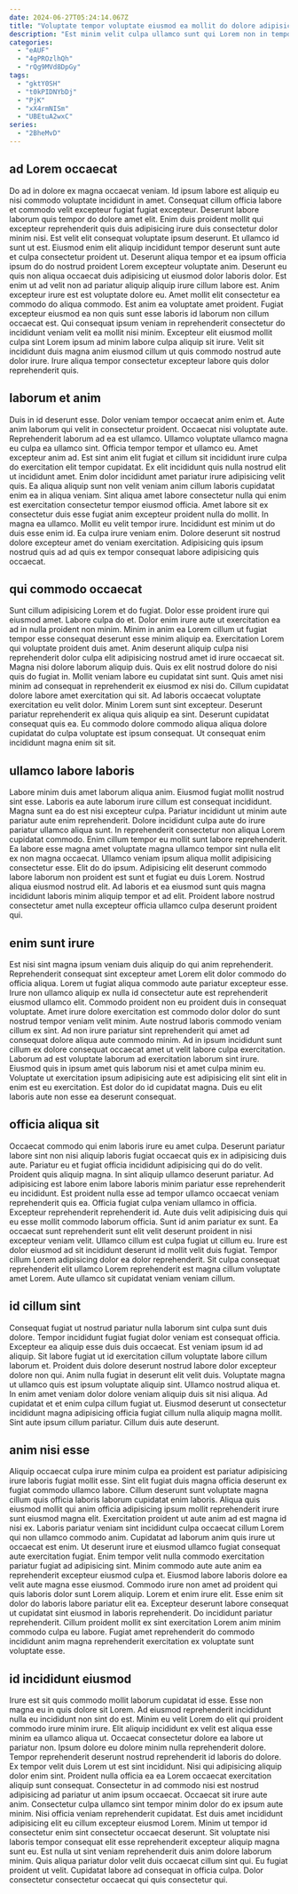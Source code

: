 ```yaml
---
date: 2024-06-27T05:24:14.067Z
title: "Voluptate tempor voluptate eiusmod ea mollit do dolore adipisicing."
description: "Est minim velit culpa ullamco sunt qui Lorem non in tempor anim. Sit do occaecat dolor fugiat culpa id mollit irure."
categories:
  - "eAUF"
  - "4gPROzlhQh"
  - "rQg9MVd8DpGy"
tags:
  - "gktY0SH"
  - "t0kPIDNYbDj"
  - "PjK"
  - "xX4rmNISm"
  - "UBEtuA2wxC"
series:
  - "2BheMvD"
---
```



## ad Lorem occaecat

Do ad in dolore ex magna occaecat veniam. Id ipsum labore est aliquip eu nisi commodo voluptate incididunt in amet. Consequat cillum officia labore et commodo velit excepteur fugiat fugiat excepteur. Deserunt labore laborum quis tempor do dolore amet elit. Enim duis proident mollit qui excepteur reprehenderit quis duis adipisicing irure duis consectetur dolor minim nisi.
Est velit elit consequat voluptate ipsum deserunt. Et ullamco id sunt ut est. Eiusmod enim elit aliquip incididunt tempor deserunt sunt aute et culpa consectetur proident ut. Deserunt aliqua tempor et ea ipsum officia ipsum do do nostrud proident Lorem excepteur voluptate anim. Deserunt eu quis non aliqua occaecat duis adipisicing ut eiusmod dolor laboris dolor. Est enim ut ad velit non ad pariatur aliquip aliquip irure cillum labore est.
Anim excepteur irure est est voluptate dolore eu. Amet mollit elit consectetur ea commodo do aliqua commodo. Est anim ea voluptate amet proident. Fugiat excepteur eiusmod ea non quis sunt esse laboris id laborum non cillum occaecat est. Qui consequat ipsum veniam in reprehenderit consectetur do incididunt veniam velit ea mollit nisi minim. Excepteur elit eiusmod mollit culpa sint Lorem ipsum ad minim labore culpa aliquip sit irure. Velit sit incididunt duis magna anim eiusmod cillum ut quis commodo nostrud aute dolor irure. Irure aliqua tempor consectetur excepteur labore quis dolor reprehenderit quis.

## laborum et anim

Duis in id deserunt esse. Dolor veniam tempor occaecat anim enim et. Aute anim laborum qui velit in consectetur proident. Occaecat nisi voluptate aute. Reprehenderit laborum ad ea est ullamco.
Ullamco voluptate ullamco magna eu culpa ea ullamco sint. Officia tempor tempor et ullamco eu. Amet excepteur anim ad. Est sint anim elit fugiat et cillum sit incididunt irure culpa do exercitation elit tempor cupidatat. Ex elit incididunt quis nulla nostrud elit ut incididunt amet. Enim dolor incididunt amet pariatur irure adipisicing velit quis. Ea aliqua aliquip sunt non velit veniam anim cillum laboris cupidatat enim ea in aliqua veniam.
Sint aliqua amet labore consectetur nulla qui enim est exercitation consectetur tempor eiusmod officia. Amet labore sit ex consectetur duis esse fugiat anim excepteur proident nulla do mollit. In magna ea ullamco. Mollit eu velit tempor irure. Incididunt est minim ut do duis esse enim id. Ea culpa irure veniam enim. Dolore deserunt sit nostrud dolore excepteur amet do veniam exercitation. Adipisicing quis ipsum nostrud quis ad ad quis ex tempor consequat labore adipisicing quis occaecat.

## qui commodo occaecat

Sunt cillum adipisicing Lorem et do fugiat. Dolor esse proident irure qui eiusmod amet. Labore culpa do et. Dolor enim irure aute ut exercitation ea ad in nulla proident non minim. Minim in anim ea Lorem cillum ut fugiat tempor esse consequat deserunt esse minim aliquip ea. Exercitation Lorem qui voluptate proident duis amet.
Anim deserunt aliquip culpa nisi reprehenderit dolor culpa elit adipisicing nostrud amet id irure occaecat sit. Magna nisi dolore laborum aliquip duis. Quis ex elit nostrud dolore do nisi quis do fugiat in. Mollit veniam labore eu cupidatat sint sunt. Quis amet nisi minim ad consequat in reprehenderit ex eiusmod ex nisi do.
Cillum cupidatat dolore labore amet exercitation qui sit. Ad laboris occaecat voluptate exercitation eu velit dolor. Minim Lorem sunt sint excepteur. Deserunt pariatur reprehenderit ex aliqua quis aliquip ea sint. Deserunt cupidatat consequat quis ea. Eu commodo dolore commodo aliqua aliqua dolore cupidatat do culpa voluptate est ipsum consequat. Ut consequat enim incididunt magna enim sit sit.

## ullamco labore laboris

Labore minim duis amet laborum aliqua anim. Eiusmod fugiat mollit nostrud sint esse. Laboris ea aute laborum irure cillum est consequat incididunt. Magna sunt ea do est nisi excepteur culpa.
Pariatur incididunt ut minim aute pariatur aute enim reprehenderit. Dolore incididunt culpa aute do irure pariatur ullamco aliqua sunt. In reprehenderit consectetur non aliqua Lorem cupidatat commodo. Enim cillum tempor eu mollit sunt labore reprehenderit.
Ea labore esse magna amet voluptate magna ullamco tempor sint nulla elit ex non magna occaecat. Ullamco veniam ipsum aliqua mollit adipisicing consectetur esse. Elit do do ipsum. Adipisicing elit deserunt commodo labore laborum non proident est sunt et fugiat eu duis Lorem. Nostrud aliqua eiusmod nostrud elit. Ad laboris et ea eiusmod sunt quis magna incididunt laboris minim aliquip tempor et ad elit. Proident labore nostrud consectetur amet nulla excepteur officia ullamco culpa deserunt proident qui.

## enim sunt irure

Est nisi sint magna ipsum veniam duis aliquip do qui anim reprehenderit. Reprehenderit consequat sint excepteur amet Lorem elit dolor commodo do officia aliqua. Lorem ut fugiat aliqua commodo aute pariatur excepteur esse. Irure non ullamco aliquip ex nulla id consectetur aute est reprehenderit eiusmod ullamco elit.
Commodo proident non eu proident duis in consequat voluptate. Amet irure dolore exercitation est commodo dolor dolor do sunt nostrud tempor veniam velit minim. Aute nostrud laboris commodo veniam cillum ex sint. Ad non irure pariatur sint reprehenderit qui amet ad consequat dolore aliqua aute commodo minim.
Ad in ipsum incididunt sunt cillum ex dolore consequat occaecat amet ut velit labore culpa exercitation. Laborum ad est voluptate laborum ad exercitation laborum sint irure. Eiusmod quis in ipsum amet quis laborum nisi et amet culpa minim eu. Voluptate ut exercitation ipsum adipisicing aute est adipisicing elit sint elit in enim est eu exercitation. Est dolor do id cupidatat magna. Duis eu elit laboris aute non esse ea deserunt consequat.

## officia aliqua sit

Occaecat commodo qui enim laboris irure eu amet culpa. Deserunt pariatur labore sint non nisi aliquip laboris fugiat occaecat quis ex in adipisicing duis aute. Pariatur eu et fugiat officia incididunt adipisicing qui do do velit. Proident quis aliquip magna. In sint aliquip ullamco deserunt pariatur. Ad adipisicing est labore enim labore laboris minim pariatur esse reprehenderit eu incididunt. Est proident nulla esse ad tempor ullamco occaecat veniam reprehenderit quis ea. Officia fugiat culpa veniam ullamco in officia.
Excepteur reprehenderit reprehenderit id. Aute duis velit adipisicing duis qui eu esse mollit commodo laborum officia. Sunt id anim pariatur ex sunt. Ea occaecat sunt reprehenderit sunt elit velit deserunt proident in nisi excepteur veniam velit. Ullamco cillum est culpa fugiat ut cillum eu.
Irure est dolor eiusmod ad sit incididunt deserunt id mollit velit duis fugiat. Tempor cillum Lorem adipisicing dolor ea dolor reprehenderit. Sit culpa consequat reprehenderit elit ullamco Lorem reprehenderit est magna cillum voluptate amet Lorem. Aute ullamco sit cupidatat veniam veniam cillum.

## id cillum sint

Consequat fugiat ut nostrud pariatur nulla laborum sint culpa sunt duis dolore. Tempor incididunt fugiat fugiat dolor veniam est consequat officia. Excepteur ea aliquip esse duis duis occaecat. Est veniam ipsum id ad aliquip.
Sit labore fugiat ut id exercitation cillum voluptate labore cillum laborum et. Proident duis dolore deserunt nostrud labore dolor excepteur dolore non qui. Anim nulla fugiat in deserunt elit velit duis. Voluptate magna ut ullamco quis est ipsum voluptate aliquip sint. Ullamco nostrud aliqua et. In enim amet veniam dolor dolore veniam aliquip duis sit nisi aliqua.
Ad cupidatat et et enim culpa cillum fugiat ut. Eiusmod deserunt ut consectetur incididunt magna adipisicing officia fugiat cillum nulla aliquip magna mollit. Sint aute ipsum cillum pariatur. Cillum duis aute deserunt.

## anim nisi esse

Aliquip occaecat culpa irure minim culpa ea proident est pariatur adipisicing irure laboris fugiat mollit esse. Sint elit fugiat duis magna officia deserunt ex fugiat commodo ullamco labore. Cillum deserunt sunt voluptate magna cillum quis officia laboris laborum cupidatat enim laboris. Aliqua quis eiusmod mollit qui anim officia adipisicing ipsum mollit reprehenderit irure sunt eiusmod magna elit. Exercitation proident ut aute anim ad est magna id nisi ex. Laboris pariatur veniam sint incididunt culpa occaecat cillum Lorem qui non ullamco commodo anim. Cupidatat ad laborum anim quis irure ut occaecat est enim.
Ut deserunt irure et eiusmod ullamco fugiat consequat aute exercitation fugiat. Enim tempor velit nulla commodo exercitation pariatur fugiat ad adipisicing sint. Minim commodo aute aute anim ea reprehenderit excepteur eiusmod culpa et. Eiusmod labore laboris dolore ea velit aute magna esse eiusmod. Commodo irure non amet ad proident qui quis laboris dolor sunt Lorem aliquip. Lorem et enim irure elit.
Esse enim sit dolor do laboris labore pariatur elit ea. Excepteur deserunt labore consequat ut cupidatat sint eiusmod in laboris reprehenderit. Do incididunt pariatur reprehenderit. Cillum proident mollit ex sint exercitation Lorem anim minim commodo culpa eu labore. Fugiat amet reprehenderit do commodo incididunt anim magna reprehenderit exercitation ex voluptate sunt voluptate esse.

## id incididunt eiusmod

Irure est sit quis commodo mollit laborum cupidatat id esse. Esse non magna eu in quis dolore sit Lorem. Ad eiusmod reprehenderit incididunt nulla eu incididunt non sint do est. Minim eu velit Lorem do elit qui proident commodo irure minim irure. Elit aliquip incididunt ex velit est aliqua esse minim ea ullamco aliqua ut. Occaecat consectetur dolore ea labore ut pariatur non. Ipsum dolore eu dolore minim nulla reprehenderit dolore. Tempor reprehenderit deserunt nostrud reprehenderit id laboris do dolore.
Ex tempor velit duis Lorem ut est sint incididunt. Nisi qui adipisicing aliquip dolor enim sint. Proident nulla officia ea ea Lorem occaecat exercitation aliquip sunt consequat. Consectetur in ad commodo nisi est nostrud adipisicing ad pariatur ut anim ipsum occaecat. Occaecat sit irure aute anim. Consectetur culpa ullamco sint tempor minim dolor do ex ipsum aute minim. Nisi officia veniam reprehenderit cupidatat.
Est duis amet incididunt adipisicing elit eu cillum excepteur eiusmod Lorem. Minim ut tempor id consectetur enim sint consectetur occaecat deserunt. Sit voluptate nisi laboris tempor consequat elit esse reprehenderit excepteur aliquip magna sunt eu. Est nulla ut sint veniam reprehenderit duis anim dolore laborum minim. Quis aliqua pariatur dolor velit duis occaecat cillum sint qui. Eu fugiat proident ut velit. Cupidatat labore ad consequat in officia culpa. Dolor consectetur consectetur occaecat qui quis consectetur qui.

